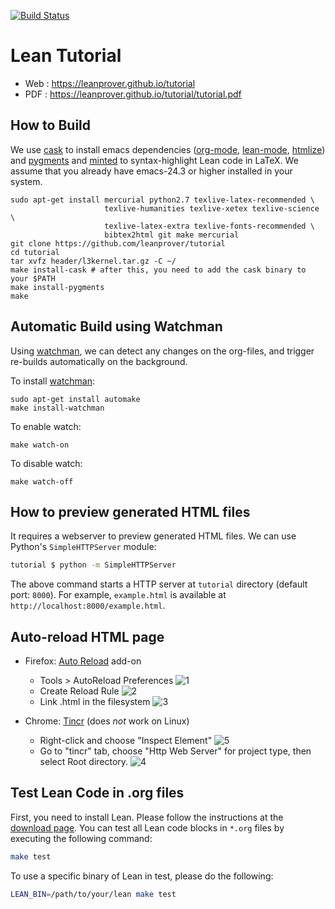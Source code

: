 [![Build Status](https://travis-ci.org/leanprover/tutorial.svg?branch=master)](https://travis-ci.org/leanprover/tutorial)

Lean Tutorial
=============

 - Web : https://leanprover.github.io/tutorial
 - PDF : https://leanprover.github.io/tutorial/tutorial.pdf


How to Build
------------

We use [cask][cask] to install emacs dependencies ([org-mode][org-mode], [lean-mode][lean-mode], [htmlize][htmlize]) and [pygments][pygments] and [minted][minted] to syntax-highlight Lean code in LaTeX. We assume that you already have emacs-24.3 or higher installed in your system.

```
sudo apt-get install mercurial python2.7 texlive-latex-recommended \
                     texlive-humanities texlive-xetex texlive-science \
                     texlive-latex-extra texlive-fonts-recommended \
                     bibtex2html git make mercurial
git clone https://github.com/leanprover/tutorial
cd tutorial
tar xvfz header/l3kernel.tar.gz -C ~/
make install-cask # after this, you need to add the cask binary to your $PATH
make install-pygments  
make
```

[cask]: https://github.com/cask/cask
[org-mode]: http://orgmode.org/
[lean-mode]: https://github.com/leanprover/lean/tree/master/src/emacs
[htmlize]: https://github.com/emacsmirror/htmlize
[pygments]: http://pygments.org/
[minted]: https://github.com/gpoore/minted


Automatic Build using Watchman
------------------------------

Using [watchman][watchman], we can detect any changes on the
org-files, and trigger re-builds automatically on the background.

To install [watchman][watchman]:

```
sudo apt-get install automake
make install-watchman
```

To enable watch:

```
make watch-on
```

To disable watch:

```
make watch-off
```

[watchman]: https://github.com/facebook/watchman


How to preview generated HTML files
-----------------------------------

It requires a webserver to preview generated HTML files. We can use Python's `SimpleHTTPServer` module:

```bash
tutorial $ python -m SimpleHTTPServer
```

The above command starts a HTTP server at `tutorial` directory (default port: `8000`). For example, `example.html` is available at `http://localhost:8000/example.html`.


Auto-reload HTML page
---------------------

 - Firefox: [Auto Reload][firefox-auto-reload] add-on
   - Tools > AutoReload Preferences
![1](https://cloud.githubusercontent.com/assets/403281/4966611/b211cda0-67d5-11e4-876e-a705f3326ac0.png)
   - Create Reload Rule
![2](https://cloud.githubusercontent.com/assets/403281/4966612/b3bdac00-67d5-11e4-83c9-118a4af8b0ea.png)
   - Link .html in the filesystem
![3](https://cloud.githubusercontent.com/assets/403281/4966613/b6461110-67d5-11e4-9d62-93c1e2a8f0da.png)

 - Chrome: [Tincr][google-tincr] (does *not* work on Linux)
   - Right-click and choose "Inspect Element" 
![5](https://cloud.githubusercontent.com/assets/403281/5134646/03701bf0-70de-11e4-801f-65f307d30e69.png)
   - Go to "tincr" tab, choose "Http Web Server" for project type, then select Root directory.
![4](https://cloud.githubusercontent.com/assets/403281/5134645/036c6bfe-70de-11e4-86af-c21ec79a4471.png)

[firefox-auto-reload]: https://addons.mozilla.org/en-US/firefox/addon/auto-reload
[google-tincr]: http://tin.cr


Test Lean Code in .org files
----------------------------

First, you need to install Lean. Please follow the instructions at the [download page](http://leanprover.github.io/download/). You can test all Lean code blocks in `*.org` files by executing the following command:

```bash
make test
```

To use a specific binary of Lean in test, please do the following:
```bash
LEAN_BIN=/path/to/your/lean make test
```
